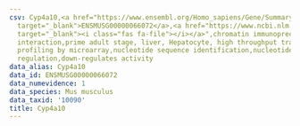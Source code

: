```yaml
---
csv: Cyp4a10,<a href="https://www.ensembl.org/Homo_sapiens/Gene/Summary?db=core;g=ENSMUSG00000066072"
  target="_blank">ENSMUSG00000066072</a>,<a href="https://www.ncbi.nlm.nih.gov/pubmed/23834426"
  target="_blank"><i class="fas fa-file"></i></a>",chromatin immunoprecipitation assay,direct
  interaction,prime adult stage, liver, Hepatocyte, high throughput transcription
  profiling by microarray,nucleotide sequence identification,nucleotide sequence identification,transcriptional
  regulation,down-regulates activity
data_alias: Cyp4a10
data_id: ENSMUSG00000066072
data_numevidence: 1
data_species: Mus musculus
data_taxid: '10090'
title: Cyp4a10
---
```

